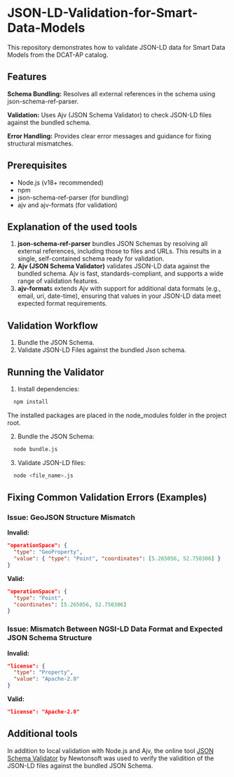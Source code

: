 # JSON-LD-Validation-for-Smart-Data-Models
This repository demonstrates how to validate JSON-LD data for Smart Data Models from the DCAT-AP catalog.  

## Features
**Schema Bundling:**
Resolves all external references in the schema using json-schema-ref-parser.

**Validation:**
Uses Ajv (JSON Schema Validator) to check JSON-LD files against the bundled schema.

**Error Handling:**
Provides clear error messages and guidance for fixing structural mismatches.

## Prerequisites
- Node.js (v18+ recommended)
- npm
- json-schema-ref-parser (for bundling)
- ajv and ajv-formats (for validation)

## Explanation of the used tools
1. **json-schema-ref-parser** bundles JSON Schemas by resolving all external references, including those to files and URLs. This results in a single, self-contained schema ready for validation.
2. **Ajv (JSON Schema Validator)** validates JSON-LD data against the bundled schema. Ajv is fast, standards-compliant, and supports a wide range of validation features.
3. **ajv-format**s extends Ajv with support for additional data formats (e.g., email, uri, date-time), ensuring that values in your JSON-LD data meet expected format requirements.

## Validation Workflow
1. Bundle the JSON Schema.
2. Validate JSON-LD Files against the bundled Json schema.

## Running the Validator
1. Install dependencies:
```bash
  npm install
```
The installed packages are placed in the node_modules folder in the project root.

2. Bundle the JSON Schema:
```bash
  node bundle.js
```

3. Validate JSON-LD files:
```bash
  node <file_name>.js
```
   
## Fixing Common Validation Errors (Examples)

### Issue: GeoJSON Structure Mismatch
**Invalid:**

```json
"operationSpace": {
  "type": "GeoProperty",
  "value": { "type": "Point", "coordinates": [5.265056, 52.750306] }
}
```

**Valid:**

```json
"operationSpace": {
  "type": "Point",
  "coordinates": [5.265056, 52.750306]
}
```

### Issue: Mismatch Between NGSI-LD Data Format and Expected JSON Schema Structure
**Invalid:**

```json
"license": {
  "type": "Property",
  "value": "Apache-2.0"
}
```

**Valid:**

```json
"license": "Apache-2.0"
```
## Additional tools
In addition to local validation with Node.js and Ajv, the online tool [JSON Schema Validator]( https://www.jsonschemavalidator.net/) by Newtonsoft was used to verify the validition of the JSON-LD files against the bundled JSON Schema.


